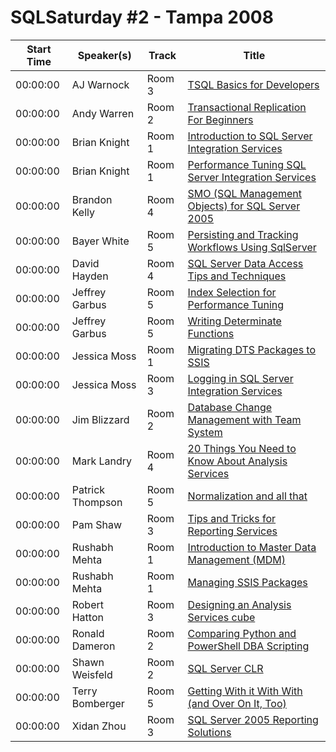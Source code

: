 # SQLSaturday #2 - Tampa 2008
Start Time|Speaker(s)|Track|Title
---|---|---|---
00:00:00|AJ Warnock|Room 3|[TSQL Basics for Developers](34920.md)
00:00:00|Andy Warren|Room 2|[Transactional Replication For Beginners](34935.md)
00:00:00|Brian Knight|Room 1|[Introduction to SQL Server Integration Services](34984.md)
00:00:00|Brian Knight|Room 1|[Performance Tuning SQL Server Integration Services](34985.md)
00:00:00|Brandon Kelly|Room 4|[SMO (SQL Management Objects) for SQL Server 2005](35026.md)
00:00:00|Bayer White|Room 5|[Persisting and Tracking Workflows Using SqlServer](35053.md)
00:00:00|David Hayden|Room 4|[SQL Server Data Access Tips and Techniques](35080.md)
00:00:00|Jeffrey Garbus|Room 5|[Index Selection for Performance  Tuning](35168.md)
00:00:00|Jeffrey Garbus|Room 5|[Writing Determinate Functions](35169.md)
00:00:00|Jessica Moss|Room 1|[Migrating DTS Packages to SSIS](35189.md)
00:00:00|Jessica Moss|Room 3|[Logging in SQL Server Integration Services](35190.md)
00:00:00|Jim Blizzard|Room 2|[Database Change Management with Team System](35197.md)
00:00:00|Mark Landry|Room 4|[20 Things You Need to Know About Analysis Services](35327.md)
00:00:00|Patrick Thompson|Room 5|[Normalization and all that](35341.md)
00:00:00|Pam Shaw|Room 3|[Tips and Tricks for Reporting Services](35380.md)
00:00:00|Rushabh Mehta|Room 1|[Introduction to Master Data Management (MDM)](35389.md)
00:00:00|Rushabh Mehta|Room 1|[Managing SSIS Packages](35390.md)
00:00:00|Robert Hatton|Room 3|[Designing an Analysis Services cube](35395.md)
00:00:00|Ronald Dameron|Room 2|[Comparing Python and PowerShell DBA Scripting](35407.md)
00:00:00|Shawn Weisfeld|Room 2|[SQL Server CLR](35430.md)
00:00:00|Terry Bomberger|Room 5|[Getting With it With With (and Over On It, Too)](35464.md)
00:00:00|Xidan Zhou|Room 3|[SQL Server 2005 Reporting Solutions](35519.md)
